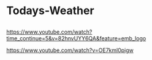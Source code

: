 # Todays-Weather

## 
https://www.youtube.com/watch?time_continue=5&v=82hnvUYY6QA&feature=emb_logo

https://www.youtube.com/watch?v=OE7kml0pigw